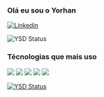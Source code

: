 ### Olá eu sou o Yorhan 


[![Linkedin](https://img.shields.io/badge/LinkedIn-0077B5?style=for-the-badge&logo=linkedin&logoColor=white)](https://www.linkedin.com/in/yorhan-david-8a4a20210/)

![YSD Status](https://github-readme-stats.vercel.app/api?username=YorhanSD&show_icons=true&theme=dracula)

### Técnologias que mais uso

![](https://img.shields.io/badge/Unity-100000?style=for-the-badge&logo=unity&logoColor=white)
![](https://img.shields.io/badge/C%23-239120?style=for-the-badge&logo=c-sharp&logoColor=white)
![](https://img.shields.io/badge/HTML5-E34F26?style=for-the-badge&logo=html5&logoColor=white)
![](https://img.shields.io/badge/CSS3-1572B6?style=for-the-badge&logo=css3&logoColor=white)
![](https://img.shields.io/badge/JavaScript-323330?style=for-the-badge&logo=javascript&logoColor=F7DF1E)

[![YSD Status](https://github-readme-stats.vercel.app/api/top-langs/?username=YorhanSD&layout=compact)](https://github.com/anuraghazra/github-readme-stats)

